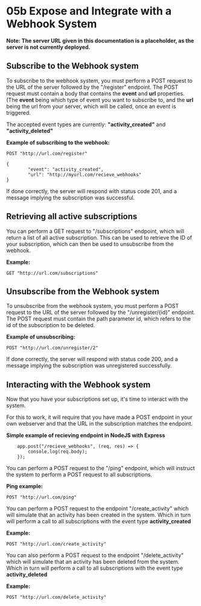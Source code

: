 # 05b Expose and Integrate with a Webhook System

**Note: The server URL given in this documentation is a placeholder, as the server is not currently deployed.**

## Subscribe to the Webhook system

To subscribe to the webhook system, you must perform a POST request to the URL of the server followed by the "/register" endpoint. The POST request must contain a body that contains the **event** and **url** properties. (The **event** being which type of event you want to subscribe to, and the **url** being the url from your server, which will be called, once an event is triggered.

The accepted event types are currently: **"activity_created"** and **"activity_deleted"**

**Example of subscribing to the webhook:**

    POST "http://url.com/register"

    {
    		"event": "activity_created",
    		"url": "http://myurl.com/recieve_webhooks"
    }

If done correctly, the server will respond with status code 201, and a message implying the subscription was successful.

## Retrieving all active subscriptions

You can perform a GET request to "/subscriptions" endpoint, which will return a list of all active subscription. This can be used to retrieve the ID of your subscription, which can then be used to unsubscribe from the webhook.

**Example:**

    GET "http://url.com/subscriptions"

## Unsubscribe from the Webhook system

To unsubscribe from the webhook system, you must perform a POST request to the URL of the server followed by the "/unregister/{id}" endpoint. The POST request must contain the path parameter id, which refers to the id of the subscription to be deleted.

**Example of unsubscribing:**

    POST "http://url.com/unregister/2"

If done correctly, the server will respond with status code 200, and a message implying the subscription was unregistered successfully.

## Interacting with the Webhook system

Now that you have your subscriptions set up, it's time to interact with the system.

For this to work, it will require that you have made a POST endpoint in your own webserver and that the URL in the subscription matches the endpoint.

**Simple example of recieving endpoint in NodeJS with Express**

    	app.post("/recieve_webhooks", (req, res) => {
    		console.log(req.body);
    	});

You can perform a POST request to the "/ping" endpoint, which will instruct the system to perform a POST request to all subscriptions.

**Ping example:**

    POST "http://url.com/ping"

You can perform a POST request to the endpoint "/create_activity" which will simulate that an activity has been created in the system. Which in turn will perform a call to all subscriptions with the event type **activity_created**

**Example:**

    POST "http://url.com/create_activity"

You can also perform a POST request to the endpoint "/delete_activity" which will simulate that an activity has been deleted from the system. Which in turn will perform a call to all subscriptions with the event type **activity_deleted**

**Example:**

    POST "http://url.com/delete_activity"
